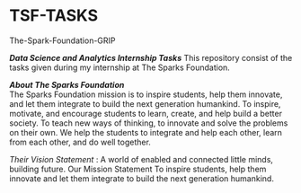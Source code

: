 # TSF-TASKS
The-Spark-Foundation-GRIP

***Data Science and Analytics Internship Tasks***
This repository consist of the tasks given during my internship at The Sparks Foundation.

***About The Sparks Foundation***   
The Sparks Foundation mission is to inspire students, help them innovate, and let them integrate to build the next generation humankind. To inspire, motivate, and encourage students to learn, create, and help build a better society. To teach new ways of thinking, to innovate and solve the problems on their own. We help the students to integrate and help each other, learn from each other, and do well together.  

*Their Vision Statement* : A world of enabled and connected little minds, building future. Our Mission Statement To inspire students, help them innovate and let them integrate to build the next generation humankind.


